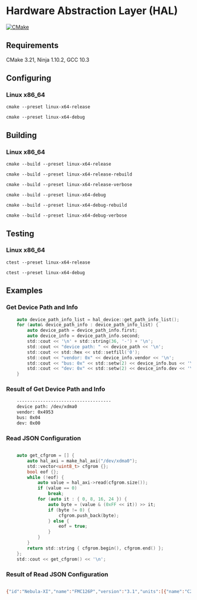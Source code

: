 # Hardware Abstraction Layer (HAL)

[![CMake](https://github.com/Nebula-XI/nebula-xi-hal/actions/workflows/cmake.yml/badge.svg)](https://github.com/Nebula-XI/nebula-xi-hal/actions/workflows/cmake.yml)

## Requirements

CMake 3.21, Ninja 1.10.2, GCC 10.3

## Configuring

### Linux x86_64

`cmake --preset linux-x64-release`

`cmake --preset linux-x64-debug`

## Building

### Linux x86_64


`cmake --build --preset linux-x64-release`

`cmake --build --preset linux-x64-release-rebuild`

`cmake --build --preset linux-x64-release-verbose`

`cmake --build --preset linux-x64-debug`

`cmake --build --preset linux-x64-debug-rebuild`

`cmake --build --preset linux-x64-debug-verbose`

## Testing

### Linux x86_64


`ctest --preset linux-x64-release`

`ctest --preset linux-x64-debug`


## Examples

### Get Device Path and Info

```c
    auto device_path_info_list = hal_device::get_path_info_list();
    for (auto& device_path_info : device_path_info_list) {
        auto device_path = device_path_info.first;
        auto device_info = device_path_info.second;
        std::cout << '\n' + std::string(36, '-') + '\n';
        std::cout << "device path: " << device_path << '\n';
        std::cout << std::hex << std::setfill('0');
        std::cout << "vendor: 0x" << device_info.vendor << '\n';
        std::cout << "bus: 0x" << std::setw(2) << device_info.bus << '\n';
        std::cout << "dev: 0x" << std::setw(2) << device_info.dev << '\n';
    }

```
### Result of Get Device Path and Info

```bash
    ------------------------------------
    device path: /dev/xdma0
    vendor: 0x4953
    bus: 0x04
    dev: 0x00

```

### Read JSON Configuration

```c

    auto get_cfgrom = [] {
        auto hal_axi = make_hal_axi("/dev/xdma0");
        std::vector<uint8_t> cfgrom {};
        bool eof {};
        while (!eof) {
            auto value = hal_axi->read(cfgrom.size());
            if (value == 0)
                break;
            for (auto it : { 0, 8, 16, 24 }) {
                auto byte = (value & (0xFF << it)) >> it;
                if (byte != 0) {
                    cfgrom.push_back(byte);
                } else {
                    eof = true;
                }
            }
        }
        return std::string { cfgrom.begin(), cfgrom.end() };
    };
    std::cout << get_cfgrom() << '\n';

```

### Result of Read JSON Configuration

```bash

{"id":"Nebula-XI","name":"FMC126P","version":"3.1","units":[{"name":"C2H Switch","driver":"AXI4-Stream Switch","offset":"0x00010000"},{"name":"H2C Switch","driver":"AXI4-Stream Switch","offset":"0x00020000"},{"name":"PSD Generator","driver":"AXI Traffic Generator","offset":"0x00030000"},{"name":"I2C Root","driver":"AXI IIC","offset":"0x00040000","units":[{"name":"TCA9548A","driver":"TCA9548A","label":"D23","addr":"0x70","freq":"400000","channels":"8","units":[{"name":"FMC","channel":"0"},{"name":"POWER","channel":"1","units":[{"name":"INA219","driver":"INA219","label":"D33","addr":"0x40","freq":"400000","additional":{}},{"name":"LTC2991","driver":"LTC2991","label":"D31","addr":"0x90","freq":"400000","additional":{}}]},{"name":"EXAR","channel":"5","units":[{"name":"XR77128","driver":"XR77128","label":"D32","addr":"0x28","freq":"400000"}]},{"name":"DDR4","channel":"6","units":[{"name":"DDR4 SODIMM","driver":"DDR4 SODIMM","label":"XS1.1","addr":"0x50","freq":"400000"}]},{"name":"SWITCH CLOCK","channel":"7","units":[{"name":"ADN4600","driver":"ADN4600","label":"D13","addr":"0x48","freq":"400000"}]}]}]}]}

```
